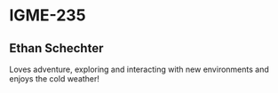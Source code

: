 # IGME-235
<h2>Ethan Schechter</h2>
<p>Loves adventure, exploring and interacting with new environments and enjoys the cold weather!</p>
